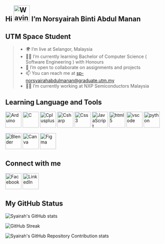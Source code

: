 Hi <img src="https://raw.githubusercontent.com/Tarikul-Islam-Anik/Animated-Fluent-Emojis/master/Emojis/Hand%20gestures/Waving%20Hand%20Medium-Light%20Skin%20Tone.png" alt="Waving Hand Medium-Light Skin Tone" width="50" height="50" />  I’m Norsyairah Binti Abdul Manan
----------------------------------------------------------------------------------------------------------------------------
UTM Space Student
----------------------------------------------------------------------------------------------------------------------------
> - 🌍 I’m live at Selangor, Malaysia
> - 👩‍🎓 I’m currently learning Bachelor of Computer Science ( Software Engineering ) with Honours
> - 🤝 I’m open to collaborate on assignments and projects
> - 📫 You can reach me at sp-norsyairahabdulmanan@graduate.utm.my
> - 👩‍🏭 I’m currently working at NXP Semiconductors Malaysia


<!---
kkyng14/kkyng14 is a ✨ special ✨ repository because its `README.md` (this file) appears on your GitHub profile.
You can click the Preview link to take a look at your changes.
--->

Learning Language and Tools
----------------------------------------------------------------------------------------------------------------------------
<p>
  
<img src="https://cdn.jsdelivr.net/gh/devicons/devicon@latest/icons/arduino/arduino-original-wordmark.svg" alt="Arduino" width="50" height="50"/>
<img src="https://cdn.jsdelivr.net/gh/devicons/devicon@latest/icons/c/c-plain.svg" alt="C" width="50" height="50"/>
<img src="https://cdn.jsdelivr.net/gh/devicons/devicon@latest/icons/cplusplus/cplusplus-plain.svg" alt="Cplusplus" width="50" height="50"/>
<img src="https://cdn.jsdelivr.net/gh/devicons/devicon@latest/icons/csharp/csharp-plain.svg" alt="Csharp" width="50" height="50"/>
<img src="https://cdn.jsdelivr.net/gh/devicons/devicon@latest/icons/css3/css3-plain.svg" alt="Css3" width="50" height="50"/>
<img src="https://cdn.jsdelivr.net/gh/devicons/devicon@latest/icons/javascript/javascript-plain.svg" alt="JavaScript" width="50" height="50"/>
<img src="https://cdn.jsdelivr.net/gh/devicons/devicon@latest/icons/html5/html5-plain.svg" alt="html5" width="50" height="50"/>
<img src="https://cdn.jsdelivr.net/gh/devicons/devicon@latest/icons/vscode/vscode-original.svg" alt="vscode" width="50" height="50"/>
<img src="https://cdn.jsdelivr.net/gh/devicons/devicon@latest/icons/python/python-original.svg" alt="python" width="50" height="50"/>

</p>
<p>

<img src="https://cdn.jsdelivr.net/gh/devicons/devicon@latest/icons/blender/blender-original.svg" alt="Blender" width="50" height="50"/>
<img src="https://cdn.jsdelivr.net/gh/devicons/devicon@latest/icons/canva/canva-original.svg" alt="Canva" width="50" height="50"/>
<img src="https://cdn.jsdelivr.net/gh/devicons/devicon@latest/icons/figma/figma-original.svg" alt="Figma" width="50" height="50"/>
          
</p>

Connect with me
----------------------------------------------------------------------------------------------------------------------------
<p>

<img src="https://cdn.jsdelivr.net/gh/devicons/devicon@latest/icons/facebook/facebook-original.svg" alt="Facebook" width="50" height="50"/>
<img src="https://cdn.jsdelivr.net/gh/devicons/devicon@latest/icons/linkedin/linkedin-original.svg" alt="LinkedIn" width="50" height="50"/>

</p>

My GitHub Status
----------------------------------------------------------------------------------------------------------------------------
![Syairah's GitHub stats](https://github-readme-stats.vercel.app/api?username=kkyng14&show_icons=true&theme=dracula)

![GitHub Streak](https://github-readme-streak-stats.herokuapp.com?user=kkyng14&show_icons=true&theme=dracula)

![Syairah's GitHub Repository Contribution stats](https://github-contributor-stats.vercel.app/api?username=kkyng14&hide=B&theme=dracula)


